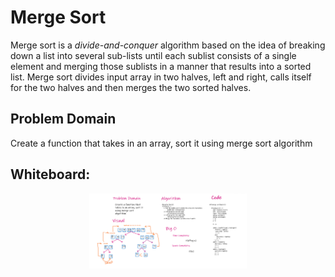 # Merge Sort

Merge sort is a *divide-and-conquer* algorithm based on the idea of breaking down a list into several sub-lists until each sublist consists of a single element and merging those sublists in a manner that results into a sorted list. Merge sort divides input array in two halves, left and right, calls itself for the two halves and then merges the two sorted halves. 

## Problem Domain

Create a function that takes in an array, sort it using merge sort algorithm


## Whiteboard:


<img src= '/assets/merging.PNG' style = 'display: block; margin-left: auto;   margin-right: auto; width: 50%; '>
